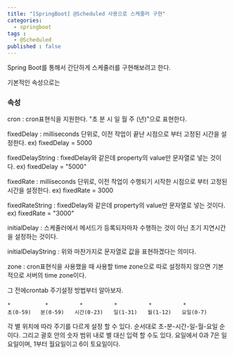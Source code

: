 ```yaml
---
title: "[SpringBoot] @Scheduled 사용으로 스케줄러 구현"
categories: 
  - springboot
tags : 
  - @Scheduled
published : false
---
```


Spring Boot를 통해서 간단하게 스케줄러를 구현해보려고 한다.

기본적인 속성으로는

### 속성
cron : cron표현식을 지원한다. "초 분 시 일 월 주 (년)"으로 표현한다.

fixedDelay : milliseconds 단위로, 이전 작업이 끝난 시점으로 부터 고정된 시간을 설정한다. ex) fixedDelay = 5000

fixedDelayString : fixedDelay와 같은데 property의 value만 문자열로 넣는 것이다. ex) fixedDelay = "5000"

fixedRate : milliseconds 단위로, 이전 작업이 수행되기 시작한 시점으로 부터 고정된 시간을 설정한다. ex) fixedRate = 3000

fixedRateString : fixedDelay와 같은데 property의 value만 문자열로 넣는 것이다. ex) fixedRate = "3000"

initialDelay : 스케줄러에서 메서드가 등록되자마자 수행하는 것이 아닌 초기 지연시간을 설정하는 것이다.

initialDelayString : 위와 마찬가지로 문자열로 값을 표현하겠다는 의미다.

zone : cron표현식을 사용했을 때 사용할 time zone으로 따로 설정하지 않으면 기본적으로 서버의 time zone이다.

그 전에crontab 주기설정 방법부터 알아보자.
```
*           *　　　　　　*　　　　　　*　　　　　　*　　　　　　*
초(0-59)   분(0-59)　　시간(0-23)　　일(1-31)　　월(1-12)　　요일(0-7) 
```
각 별 위치에 따라 주기를 다르게 설정 할 수 있다.
순서대로 초-분-시간-일-월-요일 순이다. 그리고 괄호 안의 숫자 범위 내로 별 대신 입력 할 수도 있다.
요일에서 0과 7은 일요일이며, 1부터 월요일이고 6이 토요일이다.

